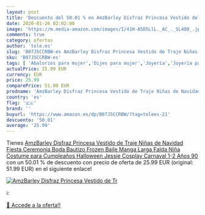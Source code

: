```yaml
---
layout: post
title: 'Descuento del 50.01 % en AmzBarley Disfraz Princesa Vestido de Tr'
date: 2020-01-26 02:02:00
image: 'https://m.media-amazon.com/images/I/41H-A5D5LlL._AC_._SL400_.jpg'
comments: true
category: ofertas
author: 'tole.es'
slug: 'B07J5CCRBW-es AmzBarley Disfraz Princesa Vestido de Traje Niñas de...'
sku: 'B07J5CCRBW-es'
tags: [ 'Abalorios para mujer','Dijes para mujer','Joyería','Joyería para mujer','navidad', ]
actualPrice: 25.99 EUR
currency: EUR
price: 25.99
comparePrice: 51.99 EUR
prodname: 'AmzBarley Disfraz Princesa Vestido de Traje Niñas de Navidad Fiesta Ceremonia Boda Bautizo Frozen Baile Manga Larga Falda Niña Costume para Cumpleaños Halloween Jessie Cosplay Carnaval 1-2 Años 90'
country: 'es'
flag: '🇪🇸'
brand: ''
buyurl: 'https://www.amazon.es/dp/B07J5CCRBW/?tag=tolees-21'
descuento: '50.01'
average: '25.99'
---
```


Tienes [AmzBarley Disfraz Princesa Vestido de Traje Niñas de Navidad Fiesta Ceremonia Boda Bautizo Frozen Baile Manga Larga Falda Niña Costume para Cumpleaños Halloween Jessie Cosplay Carnaval 1-2 Años 90](https://www.amazon.es/dp/B07J5CCRBW/?tag=tolees-21) con un 50.01 % de descuento con precio de oferta de 25.99 EUR (original: 51.99 EUR) en el siguiente enlace!

[![AmzBarley Disfraz Princesa Vestido de Tr](https://m.media-amazon.com/images/I/41H-A5D5LlL._AC_._SL400_.jpg)](https://www.amazon.es/dp/B07J5CCRBW/?tag=tolees-21)

ℹ️:


[🛒 Accede a la oferta!!](https://www.amazon.es/dp/B07J5CCRBW/?tag=tolees-21)
